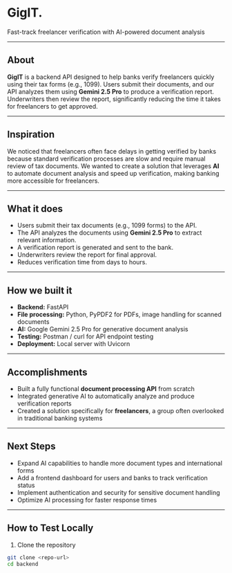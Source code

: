# GigIT.

Fast-track freelancer verification with AI-powered document analysis

---

## About
**GigIT** is a backend API designed to help banks verify freelancers quickly using their tax forms (e.g., 1099). Users submit their documents, and our API analyzes them using **Gemini 2.5 Pro** to produce a verification report. Underwriters then review the report, significantly reducing the time it takes for freelancers to get approved.

---

## Inspiration
We noticed that freelancers often face delays in getting verified by banks because standard verification processes are slow and require manual review of tax documents. We wanted to create a solution that leverages **AI** to automate document analysis and speed up verification, making banking more accessible for freelancers.

---

## What it does
- Users submit their tax documents (e.g., 1099 forms) to the API.  
- The API analyzes the documents using **Gemini 2.5 Pro** to extract relevant information.  
- A verification report is generated and sent to the bank.  
- Underwriters review the report for final approval.  
- Reduces verification time from days to hours.

---

## How we built it
- **Backend:** FastAPI  
- **File processing:** Python, PyPDF2 for PDFs, image handling for scanned documents  
- **AI:** Google Gemini 2.5 Pro for generative document analysis  
- **Testing:** Postman / curl for API endpoint testing  
- **Deployment:** Local server with Uvicorn  

---

## Accomplishments 
- Built a fully functional **document processing API** from scratch  
- Integrated generative AI to automatically analyze and produce verification reports  
- Created a solution specifically for **freelancers**, a group often overlooked in traditional banking systems  

---

## Next Steps
- Expand AI capabilities to handle more document types and international forms  
- Add a frontend dashboard for users and banks to track verification status  
- Implement authentication and security for sensitive document handling  
- Optimize AI processing for faster response times  

---

## How to Test Locally
1. Clone the repository  
```bash
git clone <repo-url>
cd backend
